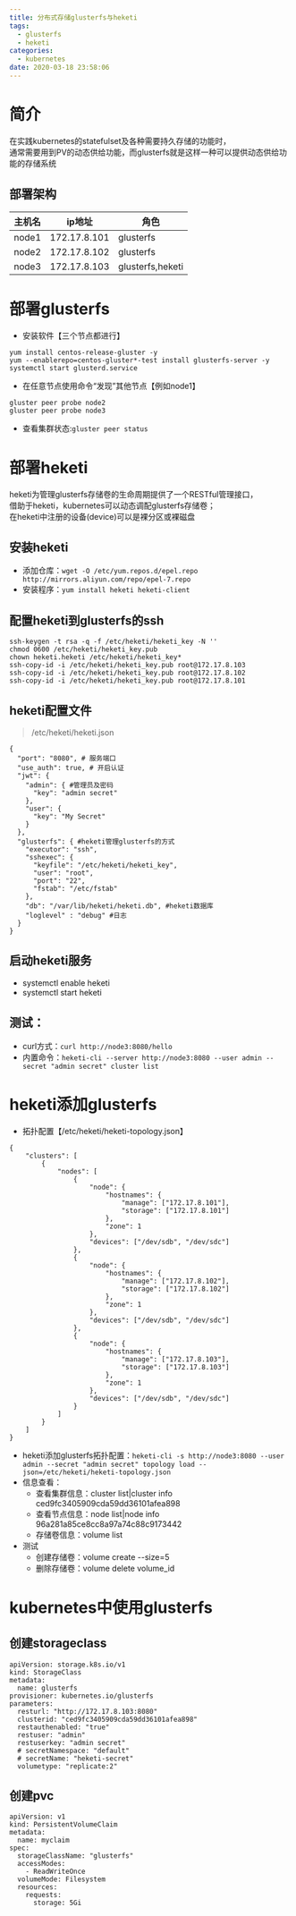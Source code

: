 ```yaml
---
title: 分布式存储glusterfs与heketi
tags:
  - glusterfs
  - heketi
categories:
  - kubernetes
date: 2020-03-18 23:58:06
---
```


# 简介
在实践kubernetes的statefulset及各种需要持久存储的功能时，  
通常需要用到PV的动态供给功能，而glusterfs就是这样一种可以提供动态供给功能的存储系统  
## 部署架构
| 主机名 |    ip地址    |       角色       |
|--------|--------------|------------------|
| node1  | 172.17.8.101 | glusterfs        |
| node2  | 172.17.8.102 | glusterfs        |
| node3  | 172.17.8.103 | glusterfs,heketi |

# 部署glusterfs
* 安装软件【三个节点都进行】
```
yum install centos-release-gluster -y
yum --enablerepo=centos-gluster*-test install glusterfs-server -y
systemctl start glusterd.service
```
* 在任意节点使用命令“发现”其他节点【例如node1】
```
gluster peer probe node2
gluster peer probe node3
```
* 查看集群状态:`gluster peer status`

# 部署heketi
heketi为管理glusterfs存储卷的生命周期提供了一个RESTful管理接口，  
借助于heketi，kubernetes可以动态调配glusterfs存储卷；  
在heketi中注册的设备(device)可以是裸分区或裸磁盘  
## 安装heketi
- 添加仓库：`wget -O /etc/yum.repos.d/epel.repo http://mirrors.aliyun.com/repo/epel-7.repo`
- 安装程序：`yum install heketi heketi-client`

## 配置heketi到glusterfs的ssh
```
ssh-keygen -t rsa -q -f /etc/heketi/heketi_key -N ''
chmod 0600 /etc/heketi/heketi_key.pub 
chown heketi.heketi /etc/heketi/heketi_key*
ssh-copy-id -i /etc/heketi/heketi_key.pub root@172.17.8.103
ssh-copy-id -i /etc/heketi/heketi_key.pub root@172.17.8.102
ssh-copy-id -i /etc/heketi/heketi_key.pub root@172.17.8.101
```
## heketi配置文件
>/etc/heketi/heketi.json

```
{
  "port": "8080", # 服务端口
  "use_auth": true, # 开启认证
  "jwt": {
    "admin": { #管理员及密码
      "key": "admin secret"
    },
    "user": {
      "key": "My Secret"
    }
  },
  "glusterfs": { #heketi管理glusterfs的方式
    "executor": "ssh",
    "sshexec": {
      "keyfile": "/etc/heketi/heketi_key",
      "user": "root",
      "port": "22",
      "fstab": "/etc/fstab"
    },
    "db": "/var/lib/heketi/heketi.db", #heketi数据库
    "loglevel" : "debug" #日志
  }
}
```
## 启动heketi服务
- systemctl enable heketi
- systemctl start heketi

## 测试：
- curl方式：`curl http://node3:8080/hello`
- 内置命令：`heketi-cli --server http://node3:8080 --user admin --secret "admin secret" cluster list`

# heketi添加glusterfs
* 拓扑配置【/etc/heketi/heketi-topology.json】
```
{
    "clusters": [
        {
            "nodes": [
                {
                    "node": {
                        "hostnames": {
                            "manage": ["172.17.8.101"],
                            "storage": ["172.17.8.101"]
                        },
                        "zone": 1
                    },
                    "devices": ["/dev/sdb", "/dev/sdc"]
                },
                {
                    "node": {
                        "hostnames": {
                            "manage": ["172.17.8.102"],
                            "storage": ["172.17.8.102"]
                        },
                        "zone": 1
                    },
                    "devices": ["/dev/sdb", "/dev/sdc"]
                },
                {
                    "node": {
                        "hostnames": {
                            "manage": ["172.17.8.103"],
                            "storage": ["172.17.8.103"]
                        },
                        "zone": 1
                    },
                    "devices": ["/dev/sdb", "/dev/sdc"]
                }                
            ]
        }
    ]
}
```
* heketi添加glusterfs拓扑配置：`heketi-cli -s http://node3:8080 --user admin --secret "admin secret" topology load --json=/etc/heketi/heketi-topology.json`
* 信息查看：
    - 查看集群信息：cluster list|cluster info ced9fc3405909cda59dd36101afea898
    - 查看节点信息：node list|node info 96a281a85ce8cc8a97a74c88c9173442
    - 存储卷信息：volume list
* 测试
    - 创建存储卷：volume create --size=5
    - 删除存储卷：volume delete volume_id

# kubernetes中使用glusterfs
## 创建storageclass
```
apiVersion: storage.k8s.io/v1
kind: StorageClass
metadata:
  name: glusterfs
provisioner: kubernetes.io/glusterfs
parameters:
  resturl: "http://172.17.8.103:8080"
  clusterid: "ced9fc3405909cda59dd36101afea898"
  restauthenabled: "true"
  restuser: "admin"
  restuserkey: "admin secret"
  # secretNamespace: "default"
  # secretName: "heketi-secret"
  volumetype: "replicate:2"
```
## 创建pvc
```
apiVersion: v1
kind: PersistentVolumeClaim
metadata:
  name: myclaim
spec:
  storageClassName: "glusterfs"
  accessModes:
    - ReadWriteOnce
  volumeMode: Filesystem
  resources:
    requests:
      storage: 5Gi
```
